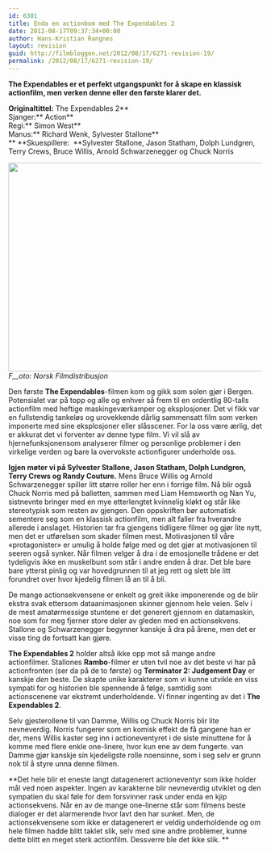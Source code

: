 ```yaml
---
id: 6301
title: Enda en actionbom med The Expendables 2
date: 2012-08-17T09:37:34+00:00
author: Hans-Kristian Rangnes
layout: revision
guid: http://filmbloggen.net/2012/08/17/6271-revision-19/
permalink: /2012/08/17/6271-revision-19/
---
```

**The Expendables er et perfekt utgangspunkt for å skape en klassisk actionfilm, men verken denne eller den første klarer det. <!--more-->**

**Originaltittel:** The Expendables 2**  
Sjanger:** Action**  
Regi:** Simon West**  
Manus:** Richard Wenk, Sylvester Stallone**  
** **Skuespillere:  **Sylvester Stallone, Jason Statham, Dolph Lundgren, Terry Crews, Bruce Willis, Arnold Schwarzenegger og Chuck Norris

<a href="http://filmbloggen.net/?attachment_id=6281" rel="attachment wp-att-6281"><img class="alignnone size-large wp-image-6281" src="http://filmbloggen.net/wp-content/uploads//2012/08/11-003-620x413.jpg" alt="" width="620" height="413" /><br /> </a>_F__oto: Norsk Filmdistribusjon_

Den første **The Expendables**-filmen kom og gikk som solen gjør i Bergen. Potensialet var på topp og alle og enhver så frem til en ordentlig 80-talls actionfilm med heftige maskingeværkamper og eksplosjoner. Det vi fikk var en fullstendig tankeløs og urovekkende dårlig sammensatt film som verken imponerte med sine eksplosjoner eller slåsscener. For la oss være ærlig, det er akkurat det vi forventer av denne type film. Vi vil slå av hjernefunksjonensom analyserer filmer og personlige problemer i den virkelige verden og bare la overvokste actionfigurer underholde oss.

**Igjen møter vi på Sylvester Stallone, Jason Statham, Dolph Lundgren, Terry Crews og Randy Couture.** Mens Bruce Willis og Arnold Schwarzenegger spiller litt større roller her enn i forrige film. Nå blir også Chuck Norris med på balletten, sammen med Liam Hemsworth og Nan Yu, sistnevnte bringer med en mye etterlengtet kvinnelig kløkt og står like stereotypisk som resten av gjengen. Den oppskriften bør automatisk sementere seg som en klassisk actionfilm, men alt faller fra hverandre allerede i anslaget. Historien tar fra gjengens tidligere filmer og gjør lite nytt, men det er utførelsen som skader filmen mest. Motivasjonen til våre &laquo;protagonister&raquo; er umulig å holde følge med og det gjør at motivasjonen til seeren også synker. Når filmen velger å dra i de emosjonelle trådene er det tydeligvis ikke en muskelbunt som står i andre enden å drar. Det ble bare bare ytterst pinlig og var hovedgrunnen til at jeg rett og slett ble litt forundret over hvor kjedelig filmen lå an til å bli.

De mange actionsekvensene er enkelt og greit ikke imponerende og de blir ekstra svak ettersom dataanimasjonen skinner gjennom hele veien. Selv i de mest amatørmessige stuntene er det generert gjennom en datamaskin, noe som for meg fjerner store deler av gleden med en actionsekvens. Stallone og Schwarzenegger begynner kanskje å dra på årene, men det er visse ting de fortsatt kan gjøre.

**The Expendables 2** holder altså ikke opp mot så mange andre actionfilmer. Stallones **Rambo**-filmer er uten tvil noe av det beste vi har på actionfronten (ser da på de to første) og **Terminator 2: Judgement Day** er kanskje _den_ beste. De skapte unike karakterer som vi kunne utvikle en viss sympati for og historien ble spennende å følge, samtidig som actionscenene var ekstremt underholdende. Vi finner ingenting av det i **The Expendables 2**.

Selv gjesterollene til van Damme, Willis og Chuck Norris blir lite nevneverdig. Norris fungerer som en komisk effekt de få gangene han er der, mens Willis kaster seg inn i actioneventyret i de siste minuttene for å komme med flere enkle one-linere, hvor kun ene av dem fungerte. van Damme gjør kanskje sin kjedeligste rolle noensinne, som i seg selv er grunn nok til å styre unna denne filmen.

**Det hele blir et eneste langt datagenerert actioneventyr som ikke holder mål ved noen aspekter. Ingen av karakterne blir nevneverdig utviklet og den sympatien du skal føle for dem forsvinner rask under enda en kjip actionsekvens. Når en av de mange one-linerne står som filmens beste dialoger er det alarmerende hvor lavt den har sunket. Men, de actionsekvensene som ikke er datagenerert er veldig underholdende og om hele filmen hadde blitt taklet slik, selv med sine andre problemer, kunne dette blitt en meget sterk actionfilm. Dessverre ble det ikke slik. **

<div class="video-shortcode">
</div>

&nbsp;

&nbsp;